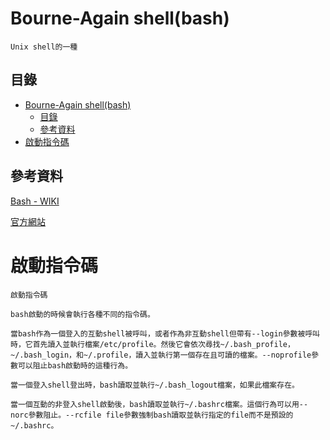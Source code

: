 # Bourne-Again shell(bash)

```
Unix shell的一種
```

## 目錄

- [Bourne-Again shell(bash)](#bourne-again-shellbash)
	- [目錄](#目錄)
	- [參考資料](#參考資料)
- [啟動指令碼](#啟動指令碼)

## 參考資料

[Bash - WIKI](https://zh.wikipedia.org/zh-tw/Bash)

[官方網站](https://www.gnu.org/software/bash/)

# 啟動指令碼

```
啟動指令碼

bash啟動的時候會執行各種不同的指令碼。

當bash作為一個登入的互動shell被呼叫，或者作為非互動shell但帶有--login參數被呼叫時，它首先讀入並執行檔案/etc/profile。然後它會依次尋找~/.bash_profile，~/.bash_login，和~/.profile，讀入並執行第一個存在且可讀的檔案。--noprofile參數可以阻止bash啟動時的這種行為。

當一個登入shell登出時，bash讀取並執行~/.bash_logout檔案，如果此檔案存在。

當一個互動的非登入shell啟動後，bash讀取並執行~/.bashrc檔案。這個行為可以用--norc參數阻止。--rcfile file參數強制bash讀取並執行指定的file而不是預設的~/.bashrc。
```